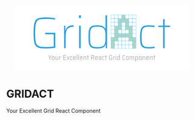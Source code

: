 <p align="center">
  <img width="460" src="./img/GridAct.png">

 <p align="center"> 
<h1>GRIDACT</h1>
Your Excellent Grid React Component
</p>


